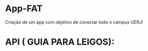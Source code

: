 # App-FAT
Criação de um app com objetivo de conectar todo o campus UERJ!
# API ( GUIA PARA LEIGOS):
